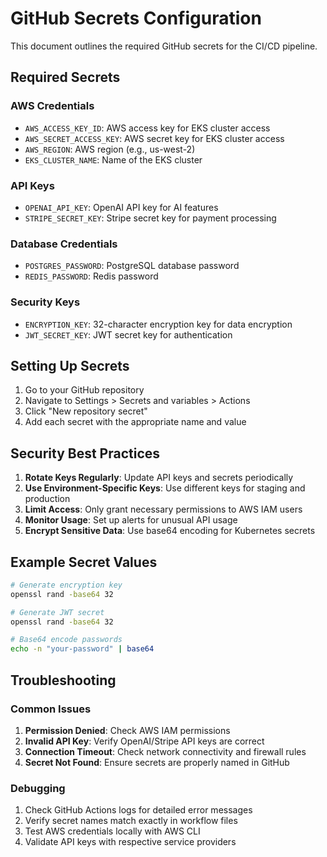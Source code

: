 # GitHub Secrets Configuration

This document outlines the required GitHub secrets for the CI/CD pipeline.

## Required Secrets

### AWS Credentials
- `AWS_ACCESS_KEY_ID`: AWS access key for EKS cluster access
- `AWS_SECRET_ACCESS_KEY`: AWS secret key for EKS cluster access
- `AWS_REGION`: AWS region (e.g., us-west-2)
- `EKS_CLUSTER_NAME`: Name of the EKS cluster

### API Keys
- `OPENAI_API_KEY`: OpenAI API key for AI features
- `STRIPE_SECRET_KEY`: Stripe secret key for payment processing

### Database Credentials
- `POSTGRES_PASSWORD`: PostgreSQL database password
- `REDIS_PASSWORD`: Redis password

### Security Keys
- `ENCRYPTION_KEY`: 32-character encryption key for data encryption
- `JWT_SECRET_KEY`: JWT secret key for authentication

## Setting Up Secrets

1. Go to your GitHub repository
2. Navigate to Settings > Secrets and variables > Actions
3. Click "New repository secret"
4. Add each secret with the appropriate name and value

## Security Best Practices

1. **Rotate Keys Regularly**: Update API keys and secrets periodically
2. **Use Environment-Specific Keys**: Use different keys for staging and production
3. **Limit Access**: Only grant necessary permissions to AWS IAM users
4. **Monitor Usage**: Set up alerts for unusual API usage
5. **Encrypt Sensitive Data**: Use base64 encoding for Kubernetes secrets

## Example Secret Values

```bash
# Generate encryption key
openssl rand -base64 32

# Generate JWT secret
openssl rand -base64 32

# Base64 encode passwords
echo -n "your-password" | base64
```

## Troubleshooting

### Common Issues

1. **Permission Denied**: Check AWS IAM permissions
2. **Invalid API Key**: Verify OpenAI/Stripe API keys are correct
3. **Connection Timeout**: Check network connectivity and firewall rules
4. **Secret Not Found**: Ensure secrets are properly named in GitHub

### Debugging

1. Check GitHub Actions logs for detailed error messages
2. Verify secret names match exactly in workflow files
3. Test AWS credentials locally with AWS CLI
4. Validate API keys with respective service providers 